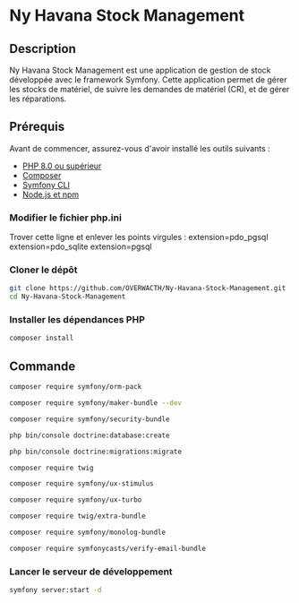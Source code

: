 

# Ny Havana Stock Management

## Description

Ny Havana Stock Management est une application de gestion de stock développée avec le framework Symfony. Cette application permet de gérer les stocks de matériel, de suivre les demandes de matériel (CR), et de gérer les réparations.

## Prérequis

Avant de commencer, assurez-vous d'avoir installé les outils suivants :

- [PHP 8.0 ou supérieur](https://www.php.net/)
- [Composer](https://getcomposer.org/)
- [Symfony CLI](https://symfony.com/download)
- [Node.js et npm](https://nodejs.org/)

### Modifier le fichier php.ini
Trover cette ligne et enlever les points virgules : 
extension=pdo_pgsql
extension=pdo_sqlite
extension=pgsql

### Cloner le dépôt

```sh
git clone https://github.com/OVERWACTH/Ny-Havana-Stock-Management.git
cd Ny-Havana-Stock-Management
```


### Installer les dépendances PHP

```sh
composer install
```
## Commande

```sh
composer require symfony/orm-pack

composer require symfony/maker-bundle --dev

composer require symfony/security-bundle

php bin/console doctrine:database:create

php bin/console doctrine:migrations:migrate

composer require twig

composer require symfony/ux-stimulus

composer require symfony/ux-turbo

composer require twig/extra-bundle

composer require symfony/monolog-bundle

composer require symfonycasts/verify-email-bundle
```

###  Lancer le serveur de développement

```sh
symfony server:start -d
```
